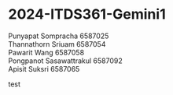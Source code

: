 # 2024-ITDS361-Gemini1
Punyapat Sompracha 6587025 \
Thannathorn Sriuam 6587054 \
Pawarit Wang 6587058 \
Pongpanot Sasawattrakul 6587092 \
Apisit Suksri 6587065 

test
